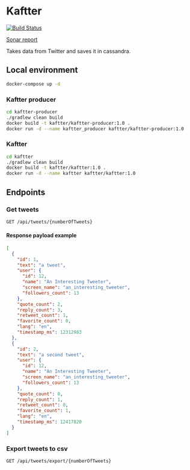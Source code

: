 # Kaftter

[![Build Status](https://travis-ci.com/3ldr0n/kaftter.svg?branch=master)](https://travis-ci.com/3ldr0n/kaftter)

[Sonar report](https://sonarcloud.io/dashboard?id=3ldr0n_kaftter)

Takes data from Twitter and saves it in cassandra.

## Local environment

```bash
docker-compose up -d
```

### Kaftter producer

```bash
cd kaftter-producer
./gradlew clean build
docker build -t kaftter/kaftter-producer:1.0 .
docker run -d --name kaftter_producer kaftter/kaftter-producer:1.0
```

### Kaftter

```bash
cd kaftter
./gradlew clean build
docker build -t kaftter/kaftter:1.0 .
docker run -d --name kaftter kaftter/kaftter:1.0
```

## Endpoints

### Get tweets

```bash
GET /api/tweets/{numberOfTweets}
```

#### Response payload example

```json
[
  {
    "id": 1,
    "text": "a tweet",
    "user": {
      "id": 12,
      "name": "An Interesting Tweeter",
      "screen_name": "an_interesting_tweeter",
      "followers_count": 13
    },
    "quote_count": 2,
    "reply_count": 3,
    "retweet_count": 1,
    "favorite_count": 0,
    "lang": "en",
    "timestamp_ms": 12312983
  },
  {
    "id": 2,
    "text": "a second tweet",
    "user": {
      "id": 12,
      "name": "An Interesting Tweeter",
      "screen_name": "an_interesting_tweeter",
      "followers_count": 13
    },
    "quote_count": 0,
    "reply_count": 1,
    "retweet_count": 0,
    "favorite_count": 1,
    "lang": "en",
    "timestamp_ms": 12417820
  }
]
```

### Export tweets to csv

```bash
GET /api/tweets/export/{numberOfTweets}
```
